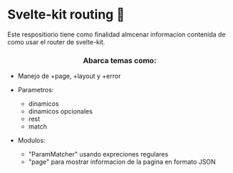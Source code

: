 # Svelte-kit routing 🏹

Este respositiorio tiene como finalidad almcenar informacion contenida de como usar el router de svelte-kit.

<h3 align="center"> Abarca temas como: </h3>

- Manejo de +page, +layout y +error

- Parametros:
  - dinamicos
  - dinamicos opcionales
  - rest
  - match

- Modulos:
  - "ParamMatcher" usando expreciones regulares
  - "page" para mostrar informacion de la pagina en formato JSON


